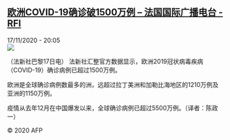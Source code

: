 <!--1605642971000-->
[欧洲COVID-19确诊破1500万例 – 法国国际广播电台 - RFI](http://www.rfi.fr//cn/contenu/20201117-%E6%AC%A7%E6%B4%B2covid-19%E7%A1%AE%E8%AF%8A%E7%A0%B41500%E4%B8%87%E4%BE%8B)
------

<div>17/11/2020 - 20:05</div><img src="https://s.rfi.fr/media/display/daef4abe-290c-11eb-abb8-005056a964fe/w:310/p:16x9/int0003b.201118030502.jpg"><div class="t-content__body u-clearfix"><p>（法新社巴黎17日电）    法新社汇整官方数据显示，欧洲2019冠状病毒疾病（COVID-19）确诊病例已超过1500万例。</p><p>    欧洲是全球确诊病例数最多的洲，远超过拉丁美洲和加勒比海地区的1210万例及亚洲的1150万例。</p><p>    疫情从去年12月在中国爆发以来，全球确诊病例已超过5500万例。（译者：陈政一）</p><p class="t-copyright">© 2020 AFP</p>        </div>
